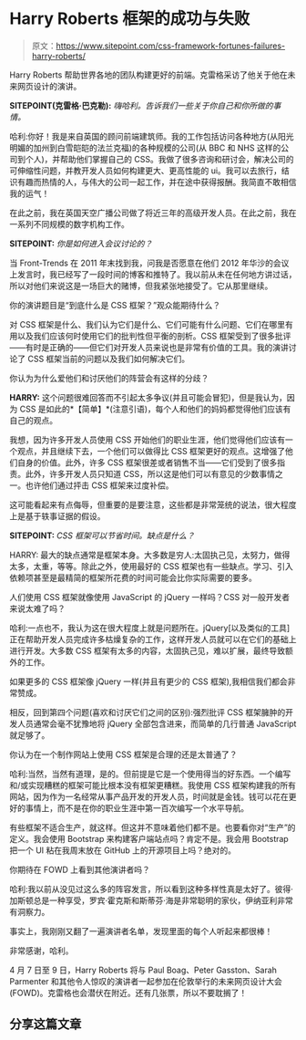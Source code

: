 # Harry Roberts 框架的成功与失败

> 原文：<https://www.sitepoint.com/css-framework-fortunes-failures-harry-roberts/>

Harry Roberts 帮助世界各地的团队构建更好的前端。克雷格采访了他关于他在未来网页设计的演讲。

**SITEPOINT(克雷格·巴克勒):** *嗨哈利。告诉我们一些关于你自己和你所做的事情。*

哈利:你好！我是来自英国的顾问前端建筑师。我的工作包括访问各种地方(从阳光明媚的加州到白雪皑皑的法兰克福)的各种规模的公司(从 BBC 和 NHS 这样的公司到个人)，并帮助他们掌握自己的 CSS。我做了很多咨询和研讨会，解决公司的可伸缩性问题，并教开发人员如何构建更大、更高性能的 ui。我可以去旅行，结识有趣而热情的人，与伟大的公司一起工作，并在途中获得报酬。我简直不敢相信我的运气！

在此之前，我在英国天空广播公司做了将近三年的高级开发人员。在此之前，我在一系列不同规模的数字机构工作。

**SITEPOINT:** *你是如何进入会议讨论的？*

当 Front-Trends 在 2011 年末找到我，问我是否愿意在他们 2012 年华沙的会议上发言时，我已经写了一段时间的博客和推特了。我以前从未在任何地方讲过话，所以对他们来说这是一场巨大的赌博，但我紧张地接受了。它从那里继续。

你的演讲题目是“到底什么是 CSS 框架？”观众能期待什么？

对 CSS 框架是什么、我们认为它们是什么、它们可能有什么问题、它们在哪里有用以及我们应该何时使用它们的批判性但平衡的剖析。CSS 框架受到了很多批评——有时是正确的——但它们对开发人员来说也是非常有价值的工具。我的演讲讨论了 CSS 框架当前的问题以及我们如何解决它们。

你认为为什么爱他们和讨厌他们的阵营会有这样的分歧？

**HARRY:** 这个问题很难回答而不引起太多争议(并且可能会冒犯)，但是我认为，因为 CSS 是如此的*【简单】*(注意引语)，每个人和他们的妈妈都觉得他们应该有自己的观点。

我想，因为许多开发人员使用 CSS 开始他们的职业生涯，他们觉得他们应该有一个观点，并且继续下去，一个他们可以做得比 CSS 框架更好的观点。这增强了他们自身的价值。此外，许多 CSS 框架很差或者销售不当——它们受到了很多指责。此外，许多开发人员只知道 CSS，所以这是他们可以有意见的少数事情之一。也许他们通过抨击 CSS 框架来过度补偿。

这可能看起来有点侮辱，但重要的是要注意，这些都是非常笼统的说法，很大程度上是基于轶事证据的假设。

**SITEPOINT:** *CSS 框架可以节省时间。缺点是什么？*

HARRY: 最大的缺点通常是框架本身。大多数是穷人:太固执己见，太努力，做得太多，太重，等等。除此之外，使用最好的 CSS 框架也有一些缺点。学习、引入依赖项甚至是最精简的框架所花费的时间可能会比你实际需要的要多。

人们使用 CSS 框架就像使用 JavaScript 的 jQuery 一样吗？CSS 对一般开发者来说太难了吗？

哈利:一点也不，我认为这在很大程度上就是问题所在。jQuery[以及类似的工具]正在帮助开发人员完成许多枯燥复杂的工作，这样开发人员就可以在它们的基础上进行开发。大多数 CSS 框架有太多的内容，太固执己见，难以扩展，最终导致额外的工作。

如果更多的 CSS 框架像 jQuery 一样(并且有更少的 CSS 框架),我相信我们都会非常赞成。

相反，回到第四个问题(喜欢和讨厌它们之间的区别):强烈批评 CSS 框架臃肿的开发人员通常会毫不犹豫地将 jQuery 全部包含进来，而简单的几行普通 JavaScript 就足够了。

你认为在一个制作网站上使用 CSS 框架是合理的还是太普通了？

哈利:当然，当然有道理，是的。但前提是它是一个使用得当的好东西。一个编写和/或实现糟糕的框架可能比根本没有框架更糟糕。我使用 CSS 框架构建我的所有网站，因为作为一名经常从事产品开发的开发人员，时间就是金钱。钱可以花在更好的事情上，而不是在你的职业生涯中第一百次编写一个水平导航。

有些框架不适合生产，就这样。但这并不意味着他们都不是。也要看你对“生产”的定义。我会使用 Bootstrap 来构建客户端站点吗？肯定不是。我会用 Bootstrap 把一个 UI 粘在我周末放在 GitHub 上的开源项目上吗？绝对的。

你期待在 FOWD 上看到其他演讲者吗？

哈利:我以前从没见过这么多的阵容发言，所以看到这种多样性真是太好了。彼得·加斯顿总是一种享受，罗宾·霍克斯和斯蒂芬·海是非常聪明的家伙，伊纳亚利非常有洞察力。

事实上，我刚刚又翻了一遍演讲者名单，发现里面的每个人听起来都很棒！

非常感谢，哈利。

4 月 7 日至 9 日，Harry Roberts 将与 Paul Boag、Peter Gasston、Sarah Parmenter 和其他令人惊叹的演讲者一起参加在伦敦举行的未来网页设计大会(FOWD)。克雷格也会潜伏在附近。还有几张票，所以不要耽搁了！

## 分享这篇文章